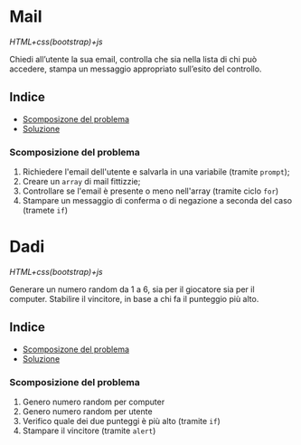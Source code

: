 # Mail

_HTML+css(bootstrap)+js_

Chiedi all’utente la sua email,
controlla che sia nella lista di chi può accedere,
stampa un messaggio appropriato sull’esito del controllo.

## Indice

- [Scomposizone del problema](#scomposizione-del-problema)
- [Soluzione](#soluzione)

### Scomposizione del problema

1. Richiedere l'email dell'utente e salvarla in una variabile (tramite `prompt`);
2. Creare un `array` di mail fittizzie;
3. Controllare se l'email è presente o meno nell'array (tramite ciclo `for`)
4. Stampare un messaggio di conferma o di negazione a seconda del caso (tramete `if`)

# Dadi

_HTML+css(bootstrap)+js_

Generare un numero random da 1 a 6, sia per il giocatore sia per il computer.
Stabilire il vincitore, in base a chi fa il punteggio più alto.

## Indice

- [Scomposizone del problema](#scomposizione-del-problema)
- [Soluzione](#soluzione)

### Scomposizione del problema

1. Genero numero random per computer
2. Genero numero random per utente
3. Verifico quale dei due punteggi è più alto (tramite `if`)
4. Stampare il vincitore (tramite `alert`)
